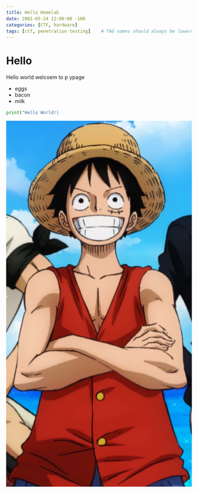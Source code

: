 ```yaml
--- 
title: Hello Homelab
date: 2001-05-24 12:00:00 -100
categories: [CTF, hardware]
tags: [ctf, penetration testing]    # TAG names should always be lowercase
---
```


# Hello

Hello world welcoem to p ypage 

* eggs
* bacon
* milk
```python
print("Hello World!)
```

![alt text](image.png)